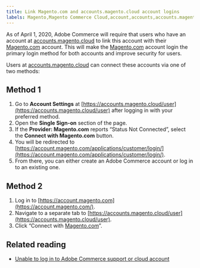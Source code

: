 ```yaml
---
title: Link Magento.com and accounts.magento.cloud account logins
labels: Magento,Magento Commerce Cloud,account,accounts,accounts.magento.cloud,linking,login,logins,security,Adobe Commerce
---
```


As of April 1, 2020, Adobe Commerce will require that users who have an account at [accounts.magento.cloud](https://accounts.magento.cloud/) to link this account with their [Magento.com](https://account.magento.com/customer/account/login/) account. This will make the [Magento.com](https://account.magento.com/customer/account/login/) account login the primary login method for both accounts and improve security for users.

Users at [accounts.magento.cloud](https://accounts.magento.cloud/) can connect these accounts via one of two methods:

## Method 1

1. Go to **Account Settings** at [https://accounts.magento.cloud/user](https://accounts.magento.cloud/user) after logging in with your preferred method.
1. Open the **Single Sign-on** section of the page.
1. If the **Provider: Magento.com** reports “Status Not Connected”, select the **Connect with Magento.com** button.
1. You will be redirected to [https://account.magento.com/applications/customer/login/](https://account.magento.com/applications/customer/login/).
1. From there, you can either create an Adobe Commerce account or log in to an existing one.

## Method 2

1. Log in to [https://account.magento.com](https://account.magento.com/).
1. Navigate to a separate tab to [https://accounts.magento.cloud/user](https://accounts.magento.cloud/user).
1. Click “Connect with [Magento.com](https://account.magento.com/customer/account/login/)”.

## Related reading

* [Unable to log in to Adobe Commerce support or cloud account](https://support.magento.com/hc/en-us/articles/8472095067021)
